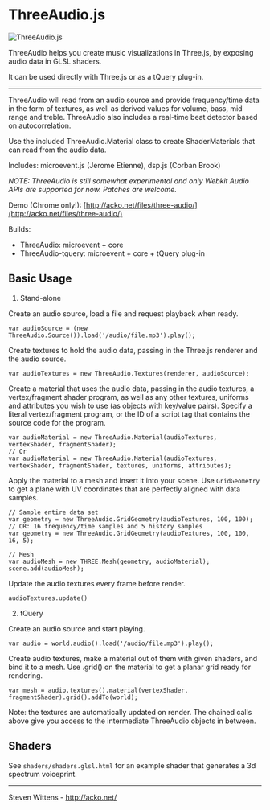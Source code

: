 ThreeAudio.js
==========

![ThreeAudio.js](https://raw.github.com/unconed/ThreeAudio.js/master/misc/ThreeAudio.png)


ThreeAudio helps you create music visualizations in Three.js, by exposing audio data in GLSL shaders.

It can be used directly with Three.js or as a tQuery plug-in.

* * *

ThreeAudio will read from an audio source and provide frequency/time data in the form of textures, as well as derived values for volume, bass, mid range and treble. ThreeAudio also includes a real-time beat detector based on autocorrelation.

Use the included ThreeAudio.Material class to create ShaderMaterials that can read from the audio data.

Includes: microevent.js (Jerome Etienne), dsp.js (Corban Brook)

*NOTE: ThreeAudio is still somewhat experimental and only Webkit Audio APIs are supported for now. Patches are welcome.*

Demo (Chrome only!): [http://acko.net/files/three-audio/](http://acko.net/files/three-audio/)

Builds:

 * ThreeAudio: microevent + core
 * ThreeAudio-tquery: microevent + core + tQuery plug-in

Basic Usage
-----

1) Stand-alone

Create an audio source, load a file and request playback when ready.

```
var audioSource = (new ThreeAudio.Source()).load('/audio/file.mp3').play();
```

Create textures to hold the audio data, passing in the Three.js renderer and the audio source.

```
var audioTextures = new ThreeAudio.Textures(renderer, audioSource);
```  

Create a material that uses the audio data, passing in the audio textures, a vertex/fragment shader program, as well as any other textures, uniforms and attributes you wish to use (as objects with key/value pairs). Specify a literal vertex/fragment program, or the ID of a script tag that contains the source code for the program.

```
var audioMaterial = new ThreeAudio.Material(audioTextures, vertexShader, fragmentShader);
// Or
var audioMaterial = new ThreeAudio.Material(audioTextures, vertexShader, fragmentShader, textures, uniforms, attributes);
```

Apply the material to a mesh and insert it into your scene. Use `GridGeometry` to get a plane with UV coordinates that are perfectly aligned with data samples.

```
// Sample entire data set
var geometry = new ThreeAudio.GridGeometry(audioTextures, 100, 100);
// OR: 16 frequency/time samples and 5 history samples
var geometry = new ThreeAudio.GridGeometry(audioTextures, 100, 100, 16, 5);

// Mesh
var audioMesh = new THREE.Mesh(geometry, audioMaterial);
scene.add(audioMesh);
```

Update the audio textures every frame before render.

```
audioTextures.update()
```

2) tQuery

Create an audio source and start playing.

```
var audio = world.audio().load('/audio/file.mp3').play();
```

Create audio textures, make a material out of them with given shaders, and bind it to a mesh. Use .grid() on the material to get a planar grid ready for rendering.

```
var mesh = audio.textures().material(vertexShader, fragmentShader).grid().addTo(world);
```

Note: the textures are automatically updated on render. The chained calls above give you access to the intermediate ThreeAudio objects in between.

Shaders
-------

See `shaders/shaders.glsl.html` for an example shader that generates a 3d spectrum voiceprint.


* * *

Steven Wittens - http://acko.net/
